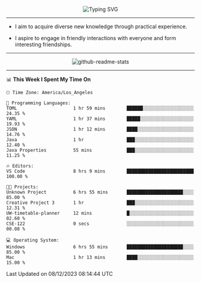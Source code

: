 <p align="center">
  <img src="https://readme-typing-svg.demolab.com?font=Fira+Code&weight=500&size=32&duration=2500&pause=1600&center=true&vCenter=true&random=false&width=1024&height=64&lines=Hi+there+%F0%9F%91%8B;I'm+delighted+you+could+make+it+here+%F0%9F%8E%89;I'm+Harry%2C+a+college+student+still+finding+my+way" alt="Typing SVG" />
</p>


---


- I aim to acquire diverse new knowledge through practical experience.

- I aspire to engage in friendly interactions with everyone and form interesting friendships.


---


<p align="center">
  <img src="https://github-readme-stats.vercel.app/api?username=Harry-Jing&show_icons=true" alt="github-readme-stats"/>
</p>


---

<!--START_SECTION:waka-->
📊 **This Week I Spent My Time On** 

```text
🕑︎ Time Zone: America/Los_Angeles

💬 Programming Languages: 
TOML                     1 hr 59 mins        ██████░░░░░░░░░░░░░░░░░░░   24.35 % 
YAML                     1 hr 37 mins        █████░░░░░░░░░░░░░░░░░░░░   19.93 % 
JSON                     1 hr 12 mins        ████░░░░░░░░░░░░░░░░░░░░░   14.76 % 
Java                     1 hr                ███░░░░░░░░░░░░░░░░░░░░░░   12.40 % 
Java Properties          55 mins             ███░░░░░░░░░░░░░░░░░░░░░░   11.25 % 

🔥 Editors: 
VS Code                  8 hrs 9 mins        █████████████████████████   100.00 % 

🐱‍💻 Projects: 
Unknown Project          6 hrs 55 mins       █████████████████████░░░░   85.00 % 
Creative Project 3       1 hr                ███░░░░░░░░░░░░░░░░░░░░░░   12.31 % 
UW-timetable-planner     12 mins             █░░░░░░░░░░░░░░░░░░░░░░░░   02.60 % 
CSE-122                  0 secs              ░░░░░░░░░░░░░░░░░░░░░░░░░   00.08 % 

💻 Operating System: 
Windows                  6 hrs 55 mins       █████████████████████░░░░   85.00 % 
Mac                      1 hr 13 mins        ████░░░░░░░░░░░░░░░░░░░░░   15.00 % 
```


 Last Updated on 08/12/2023 08:14:44 UTC
<!--END_SECTION:waka-->
